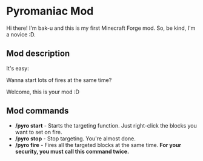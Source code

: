 # Pyromaniac Mod
 
Hi there! I'm bak-u and this is my first Minecraft Forge mod. So, be kind, I'm a novice :D.

## Mod description

It's easy: 

Wanna start lots of fires at the same time?

Welcome, this is your mod :D

## Mod commands

- **/pyro start**	 - Starts the targeting function. Just right-click the blocks you want to set on fire.
- **/pyro stop**	 - Stop targeting. You're almost done.
- **/pyro fire**	 - Fires all the targeted blocks at the same time. **For your security, you must call this command twice.**
